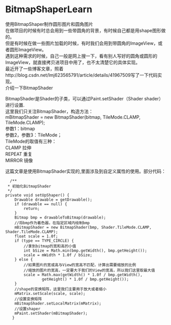 # BitmapShaperLearn
使用BitmapShaper制作圆形图片和圆角图片<br>
在做项目的时候有时总会用到一些带圆角的背景，有时候自己都是用shape图形做的。<br>
但是有时候在做一些图片加载的时候，有时我们会用到带圆角的ImageView，或者圆形ImageView。<br>
遇到这种需求的时候，自己一般是网上搜一下，看有别人写好的圆角或圆形的ImageView，就直接拷贝进项目中用了，也不太清楚它的具体实现。<br>
最近开了一些博客文章，照着http://blog.csdn.net/lmj623565791/article/details/41967509写了一下代码实现。<br>
介绍一下BitmapShader<br>

   BitmapShader是Shader的子类，可以通过Paint.setShader（Shader shader）进行设置.<br>
   这里我们只关注BitmapShader，构造方法：<br>
   mBitmapShader = new BitmapShader(bitmap, TileMode.CLAMP, TileMode.CLAMP);<br>
    参数1：bitmap<br>
    参数2，参数3：TileMode；<br>
    TileMode的取值有三种：<br>
      CLAMP 拉伸<br>
     REPEAT 重复<br>
     MIRROR 镜像<br>

这篇文章是使用BitmapShader实现的,里面涉及到自定义属性的使用。部分代码：

      /**
     * 初始化BitmapShader
     */
    private void setUpShaper() {
        Drawable drawable = getDrawable();
        if (drawable == null) {
            return;
        }
        Bitmap bmp = drawableToBitmap(drawable);
        //将bmp作为着色器，在指定区域内绘制bmp
        mBitmapShader = new BitmapShader(bmp, Shader.TileMode.CLAMP, Shader.TileMode.CLAMP);
        float scale = 1.0f;
        if (type == TYPE_CIRCLE) {
            //拿到bitmap的宽和高的小值
            int bSize = Math.min(bmp.getWidth(), bmp.getHeight());
            scale = mWidth * 1.0f / bSize;
        } else {
            //如果图片的宽或高与View的宽高不匹配，计算出需要缩放的比例
            //缩放的图片的宽高，一定要大于我们的View的宽高，所以我们这里取最大值
            scale = Math.max(getWidth() * 1.0f / bmp.getWidth(),
                    getHeight() * 1.0f / bmp.getHeight());
        }
        //shape的变换矩阵，这里我们主要用于放大或者缩小
        mMatrix.setScale(scale, scale);
        //设置变换矩阵
        mBitmapShader.setLocalMatrix(mMatrix);
        //设置shaper
        mPaint.setShader(mBitmapShader);
       }


